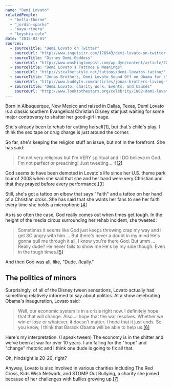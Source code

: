 ```yaml
---
name: "Demi Lovato"
relatedPeople:
  - "bella-thorne"
  - "jordin-sparks"
  - "naya-rivera"
  - "keyshia-cole"
date: "2012-03-01"
sources:
  - sourceTitle: "Demi Lovato on Twitter"
    sourceUrl: "http://www.inquisitr.com/176943/demi-lovato-on-twitter-god-just-keeps-throwing-crap-my-way/"
  - sourceTitle: "Disney Demi-Goddess"
    sourceUrl: "http://www.washingtonpost.com/wp-dyn/content/article/2008/06/20/AR2008062003077_pf.html"
  - sourceTitle: "Demi Lovato's Tattoos & Meanings"
    sourceUrl: "http://stealherstyle.net/tattoos/demi-lovatos-tattoo/"
  - sourceTitle: "Jonas Brothers, Demi Lovato Sound Off on Obama for \"Kids' Inaugural\" Concert"
    sourceUrl: "http://www.buddytv.com/articles/jonas-brothers-living-the-dream/jonas-brothers-demi-lovato-sou-25785.aspx"
  - sourceTitle: "Demi Lovato: Charity Work, Events, and Causes"
    sourceUrl: "http://www.looktothestars.org/celebrity/1802-demi-lovato"
---
```


Born in Albuquerque, New Mexico and raised in Dallas, Texas, Demi Lovato is a classic southern Evangelical Christian Disney star just waiting for some major controversy to shatter her good-girl image.

She's already been to rehab for cutting herself<a class="source-citation" href="#http://www.inquisitr.com/176943/demi-lovato-on-twitter-god-just-keeps-throwing-crap-my-way/" title="Demi Lovato on Twitter">[1]</a>, but that's child's play. I think the sex tape or drug charge is just around the corner.

So far, she's keeping the religion stuff an issue, but not in the forefront. She has said:

>I'm not very religious but I'm VERY spiritual and I DO believe in God. I'm not perfect or preaching! Just tweeting… :)<a class="source-citation" href="#http://www.inquisitr.com/176943/demi-lovato-on-twitter-god-just-keeps-throwing-crap-my-way/" title="Demi Lovato on Twitter">[2]</a>

God seems to have been demoted in Lovato's life since her U.S. theme park tour of 2008 when she said that she and her band were very Christian and that they prayed before every performance.<a class="source-citation" href="#http://www.washingtonpost.com/wp-dyn/content/article/2008/06/20/AR2008062003077_pf.html" title="Disney Demi-Goddess">[3]</a>

Still, she's got a tattoo on elbow that says "Faith" and a tattoo on her hand of a Christian cross. She has said that she wants her fans to see her faith every time she holds a microphone.<a class="source-citation" href="#http://stealherstyle.net/tattoos/demi-lovatos-tattoo/" title="Demi Lovato&apos;s Tattoos &amp; Meanings">[4]</a>

As is so often the case, God really comes out when times get tough. In the height of the media circus surrounding her rehab incident, she tweeted:

>Sometimes it seems like God just keeps throwing crap my way and I get SO angry with him … But there's never a doubt in my mind He's gonna pull me through it all. I know you're there God. But umm … Really dude? He never fails to show me He's by my side though. Even in the tough times.<a class="source-citation" href="#http://www.inquisitr.com/176943/demi-lovato-on-twitter-god-just-keeps-throwing-crap-my-way/" title="Demi Lovato on Twitter">[5]</a>

And then God was all, like, "Dude. Really."


## The politics of minors

Surprisingly, of all of the Disney tween sensations, Lovato actually had something relatively informed to say about politics. At a show celebrating Obama's inauguration, Lovato said:

>Well, our economic system is in a crisis right now. I definitely hope that that will change. Also…I hope that the war resolves. Whether we win or lose or whatever, it doesn't matter. I hope that it just ends. So you know, I think that Barack Obama will be able to help us.<a class="source-citation" href="#http://www.buddytv.com/articles/jonas-brothers-living-the-dream/jonas-brothers-demi-lovato-sou-25785.aspx" title="Jonas Brothers, Demi Lovato Sound Off on Obama for &quot;Kids&apos; Inaugural&quot; Concert">[6]</a>

Here's my interpretation. (I speak tween) The economy is in the shitter and we've been at war for over 10 years. I am falling for the "hope" and "change" rhetoric and I think one dude is going to fix all that.

Oh, hindsight is 20-20, right?

Anyway, Lovato is also involved in various charities including The Red Cross, Kids Wish Network, and STOMP Out Bullying, a charity she joined because of her challenges with bullies growing up.<a class="source-citation" href="#http://www.looktothestars.org/celebrity/1802-demi-lovato" title="Demi Lovato: Charity Work, Events, and Causes">[7]</a>